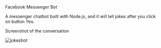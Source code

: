 Facebook Messenger Bot

A messenger chatbot built with Node.js, and it will tell jokes after you click on button Yes.

Screenshot of the conversation


![jokesbot](https://user-images.githubusercontent.com/22063128/35047834-31ccda88-fb69-11e7-83b8-dd9edd69c45f.jpg)
